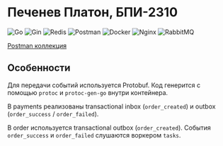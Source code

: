 # Печенев Платон, БПИ-2310

![Go](https://img.shields.io/badge/go-%2300ADD8.svg?style=for-the-badge&logo=go&logoColor=white)
![Gin](https://img.shields.io/badge/gin-%23008ECF.svg?style=for-the-badge&logo=gin&logoColor=white)
![Redis](https://img.shields.io/badge/redis-%23DD0031.svg?style=for-the-badge&logo=redis&logoColor=white)
![Postman](https://img.shields.io/badge/Postman-FF6C37?style=for-the-badge&logo=postman&logoColor=white)
![Docker](https://img.shields.io/badge/docker-%230db7ed.svg?style=for-the-badge&logo=docker&logoColor=white)
![Nginx](https://img.shields.io/badge/nginx-%23009639.svg?style=for-the-badge&logo=nginx&logoColor=white)
![RabbitMQ](https://img.shields.io/badge/Rabbitmq-FF6600?style=for-the-badge&logo=rabbitmq&logoColor=white)

[Postman коллекция](./collection.postman_collection.json)

## Особенности

Для передачи событий используется Protobuf. Код генерится с помощью `protoc` и `protoc-gen-go` внутри контейнера.

В payments реализованы transactional inbox (`order_created`) и outbox (`order_success` / `order_failed`).

В order используется transactional outbox (`order_created`). События `order_success` и `order_failed` слушаются воркером `tasks`.
